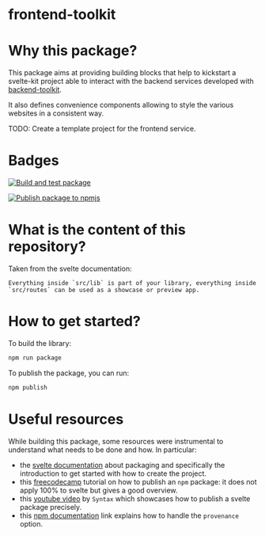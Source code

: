 # frontend-toolkit

# Why this package?

This package aims at providing building blocks that help to kickstart a svelte-kit project able to interact with the backend services developed with [backend-toolkit](https://github.com/KnoblauchPilze/backend-toolkit).

It also defines convenience components allowing to style the various websites in a consistent way.

TODO: Create a template project for the frontend service.

# Badges

[![Build and test package](https://github.com/Knoblauchpilze/frontend-toolkit/actions/workflows/build-and-test.yml/badge.svg)](https://github.com/Knoblauchpilze/frontend-toolkit/actions/workflows/build-and-test.yml)

[![Publish package to npmjs](https://github.com/Knoblauchpilze/frontend-toolkit/actions/workflows/publish-package.yml/badge.svg)](https://github.com/Knoblauchpilze/frontend-toolkit/actions/workflows/publish-package.yml)

# What is the content of this repository?

Taken from the svelte documentation:

```
Everything inside `src/lib` is part of your library, everything inside `src/routes` can be used as a showcase or preview app.
```

# How to get started?

To build the library:

```bash
npm run package
```

To publish the package, you can run:

```bash
npm publish
```

# Useful resources

While building this package, some resources were instrumental to understand what needs to be done and how. In particular:

- the [svelte documentation](https://svelte.dev/docs/kit/packaging) about packaging and specifically the introduction to get started with how to create the project.
- this [freecodecamp](https://www.freecodecamp.org/news/how-to-create-and-publish-your-first-npm-package/) tutorial on how to publish an `npm` package: it does not apply 100% to svelte but gives a good overview.
- this [youtube video](https://www.youtube.com/watch?v=_TymiadmPrc) by `Syntax` which showcases how to publish a svelte package precisely.
- this [npm documentation](https://docs.npmjs.com/cli/v10/configuring-npm/package-json#repository) link explains how to handle the `provenance` option.
